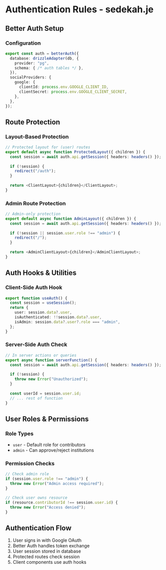 # Authentication Rules - sedekah.je

## Better Auth Setup

### Configuration
```typescript
export const auth = betterAuth({
  database: drizzleAdapter(db, {
    provider: "pg",
    schema: { /* auth tables */ },
  }),
  socialProviders: {
    google: {
      clientId: process.env.GOOGLE_CLIENT_ID,
      clientSecret: process.env.GOOGLE_CLIENT_SECRET,
    },
  },
});
```

## Route Protection

### Layout-Based Protection
```typescript
// Protected layout for (user) routes
export default async function ProtectedLayout({ children }) {
  const session = await auth.api.getSession({ headers: headers() });
  
  if (!session) {
    redirect("/auth");
  }
  
  return <ClientLayout>{children}</ClientLayout>;
}
```

### Admin Route Protection
```typescript
// Admin-only protection
export default async function AdminLayout({ children }) {
  const session = await auth.api.getSession({ headers: headers() });
  
  if (!session || session.user.role !== "admin") {
    redirect("/");
  }
  
  return <AdminClientLayout>{children}</AdminClientLayout>;
}
```

## Auth Hooks & Utilities

### Client-Side Auth Hook
```typescript
export function useAuth() {
  const session = useSession();
  return {
    user: session.data?.user,
    isAuthenticated: !!session.data?.user,
    isAdmin: session.data?.user?.role === "admin",
  };
}
```

### Server-Side Auth Check
```typescript
// In server actions or queries
export async function serverFunction() {
  const session = await auth.api.getSession({ headers: headers() });
  
  if (!session) {
    throw new Error("Unauthorized");
  }
  
  const userId = session.user.id;
  // ... rest of function
}
```

## User Roles & Permissions

### Role Types
- `user` - Default role for contributors
- `admin` - Can approve/reject institutions

### Permission Checks
```typescript
// Check admin role
if (session.user.role !== "admin") {
  throw new Error("Admin access required");
}

// Check user owns resource
if (resource.contributorId !== session.user.id) {
  throw new Error("Access denied");
}
```

## Authentication Flow
1. User signs in with Google OAuth
2. Better Auth handles token exchange
3. User session stored in database
4. Protected routes check session
5. Client components use auth hooks
